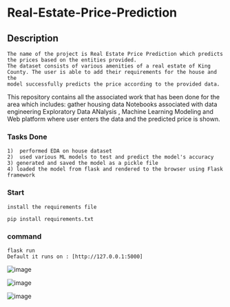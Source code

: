# Real-Estate-Price-Prediction

## Description
    The name of the project is Real Estate Price Prediction which predicts the prices based on the entities provided. 
    The dataset consists of various amenities of a real estate of King County. The user is able to add their requirements for the house and the 
    model successfully predicts the price according to the provided data.

This repository contains all the associated work that has been done for the area which includes: gather housing data Notebooks associated with data engineering Exploratory Data ANalysis , Machine Learning Modeling and Web platform where user enters the data and the predicted price is shown.

### Tasks Done

    1)  performed EDA on house dataset
    2)  used various ML models to test and predict the model's accuracy
    3) generated and saved the model as a pickle file
    4) loaded the model from flask and rendered to the browser using Flask framework

### Start

    install the requirements file

    pip install requirements.txt

### command

    flask run
    Default it runs on : [http://127.0.0.1:5000]



![image](https://github.com/Supraav/Real-Estate-Price-Prediction/assets/47569979/58568a18-e3ad-4cf0-90a9-370cd6e5ead6)

![image](https://github.com/Supraav/Real-Estate-Price-Prediction/assets/47569979/d55718ba-8e1a-4c36-a014-85842520394b)

![image](https://github.com/Supraav/Real-Estate-Price-Prediction/assets/47569979/01b34a28-0633-428c-b571-c7eb9aef60f3)


    
